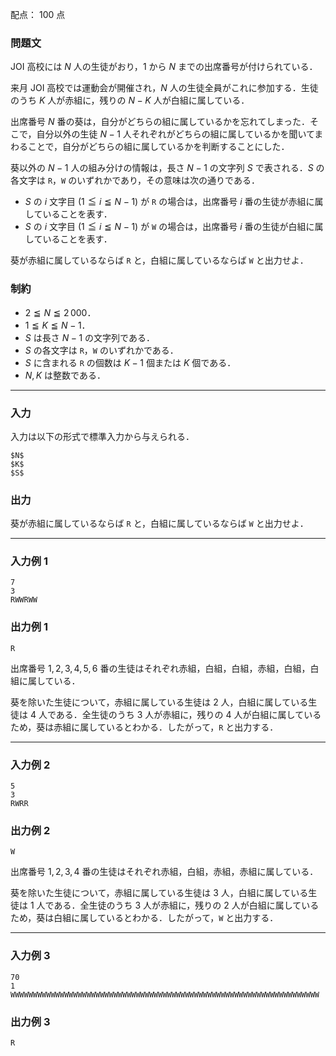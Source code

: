 配点： $100$ 点

### 問題文
JOI 高校には $N$ 人の生徒がおり，$1$ から $N$ までの出席番号が付けられている．

来月 JOI 高校では運動会が開催され，$N$ 人の生徒全員がこれに参加する．生徒のうち $K$ 人が赤組に，残りの $N - K$ 人が白組に属している．

出席番号 $N$ 番の葵は，自分がどちらの組に属しているかを忘れてしまった．そこで，自分以外の生徒 $N - 1$ 人それぞれがどちらの組に属しているかを聞いてまわることで，自分がどちらの組に属しているかを判断することにした．

葵以外の $N-1$ 人の組み分けの情報は，長さ $N - 1$ の文字列 $S$ で表される．$S$ の各文字は `R`，`W` のいずれかであり，その意味は次の通りである．

- $S$ の $i$ 文字目 ($1 \leqq i \leqq N - 1$) が `R` の場合は，出席番号 $i$ 番の生徒が赤組に属していることを表す．
- $S$ の $i$ 文字目 ($1 \leqq i \leqq N - 1$) が `W` の場合は，出席番号 $i$ 番の生徒が白組に属していることを表す．

葵が赤組に属しているならば `R` と，白組に属しているならば `W` と出力せよ．

### 制約
- $2 \leqq N \leqq 2\,000$．
- $1 \leqq K \leqq N-1$．
- $S$ は長さ $N - 1$ の文字列である．
- $S$ の各文字は `R`，`W` のいずれかである．
- $S$ に含まれる `R` の個数は $K-1$ 個または $K$ 個である．
- $N, K$ は整数である．

---

### 入力
入力は以下の形式で標準入力から与えられる．

~~~
$N$
$K$
$S$
~~~

### 出力
葵が赤組に属しているならば `R` と，白組に属しているならば `W` と出力せよ．

---

### 入力例 1
~~~
7
3
RWWRWW
~~~

### 出力例 1
~~~
R
~~~

出席番号 $1, 2, 3, 4, 5, 6$ 番の生徒はそれぞれ赤組，白組，白組，赤組，白組，白組に属している．

葵を除いた生徒について，赤組に属している生徒は $2$ 人，白組に属している生徒は $4$ 人である．全生徒のうち $3$ 人が赤組に，残りの $4$ 人が白組に属しているため，葵は赤組に属しているとわかる．したがって，`R` と出力する．

---

### 入力例 2
~~~
5
3
RWRR
~~~

### 出力例 2
~~~
W
~~~

出席番号 $1, 2, 3, 4$ 番の生徒はそれぞれ赤組，白組，赤組，赤組に属している．

葵を除いた生徒について，赤組に属している生徒は $3$ 人，白組に属している生徒は $1$ 人である．全生徒のうち $3$ 人が赤組に，残りの $2$ 人が白組に属しているため，葵は白組に属しているとわかる．したがって，`W` と出力する．

---

### 入力例 3
~~~
70
1
WWWWWWWWWWWWWWWWWWWWWWWWWWWWWWWWWWWWWWWWWWWWWWWWWWWWWWWWWWWWWWWWWWWWW
~~~

### 出力例 3
~~~
R
~~~
